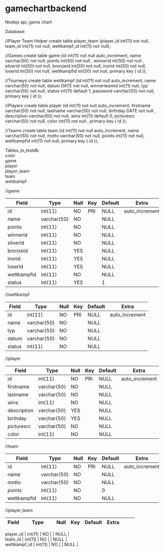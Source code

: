 # gamechartbackend
Nodejs api, game chart

Database:

//Player Team Helper
create table player_team (player_id int(11) not null, team_id int(11) not null, wettkampf_id int(11) not null);

//Games
create table game (id int(11) not null auto_increment, name varchar(50) not null, points int(50) not null , winnerid int(50) not null
, silverid int(50) not null, bronzeid int(50) not null, ironid int(50) not null, loserid int(50) not null, wettkampfid int(50) not null, primary key ( id ));

//Tourneys
create table wettkampf (id int(11) not null auto_increment, name varchar(50) not null, datum DATE not null, winnerteamid int(11) null, typ varchar(50) not null, status int(11) default 1, password varchar(50) not null, primary key ( id ));

//Players
create table player (id int(11) not null auto_increment, firstname varchar(50) not null, lastname varchar(50) not null, birthday DATE not null
, description varchar(50) not null, wins int(11) default 0, picturesrc varchar(50) not null, color int(11) not null , primary key ( id ));

//Teams
create table team (id int(11) not null auto_increment, name varchar(50) not null, motto varchar(50) not null,  points int(11) not null, wettkampfid int(11) not null, primary key ( id ));



 Tables_in_testdb         
 color            
 game             
 player           
 player_team      
 team             
 wettkampf        


//game

 Field | Type | Null | Key | Default | Extra          
--- | --- | --- | --- | --- | ---
id | int(11) | NO | PRI | NULL | auto_increment 
name | varchar(50) | NO | | NULL |                
points | int(11) | NO | | NULL |               
winnerid | int(11) | NO | | NULL |              
silverid | int(11) | NO | | NULL |             
bronzeid | int(11) | YES | | NULL |            
ironid | int(11) | YES | | NULL|              
loserid | int(11) | YES  | | NULL |             
wettkampfid | int(11) | NO | | NULL |           
status | int(11) | YES  | | 1 |         


//wettkampf

Field    | Type        | Null | Key | Default | Extra          
--- | --- | --- | --- | --- | ---
 id       | int(11)     | NO   | PRI | NULL    | auto_increment 
 name     | varchar(50) | NO   |     | NULL    |                
 typ      | varchar(50) | NO   |     | NULL    |               
 datum    | varchar(50) | NO   |     | NULL    |                
 status   | int(11)     | NO   |     | NULL    |                


//player

Field       | Type         | Null | Key | Default | Extra          
--- | --- | --- | --- | --- | ---
 id          | int(11)      | NO   | PRI | NULL    | auto_increment 
 firstname   | varchar(50)  | NO   |     | NULL    |                
 lastname    | varchar(50)  | NO   |     | NULL    |                
 wins        | int(11)      | NO   |     | NULL    |                
 description | varchar(50) | YES  |     | NULL    |                
 birthday    | varchar(50)  | YES  |     | NULL    |                
 picturesrc  | varchar(50)  | NO   |     | NULL    |                
 color       | int(11)      | NO   |     | NULL    |                


//team

Field       | Type        | Null | Key | Default | Extra          
--- | --- | --- | --- | --- | ---
 id          | int(11)     | NO   | PRI | NULL    | auto_increment 
 name        | varchar(50) | NO   |     | NULL    |                
 motto       | varchar(50) | NO   |     | NULL    |                
 points      | int(11)     | NO   |     | 0       |                
 wettkampfid | int(11)     | NO   |     | NULL    |             
 
 
 //player_team
 
 Field       | Type        | Null | Key | Default | Extra          
--- | --- | --- | --- | --- | ---
 
 player_id    | int(11) | NO   |     | NULL    |       
 team_id      | int(11) | NO   |     | NULL    |       
 wettkampf_id | int(11) | NO   |     | NULL    |       

